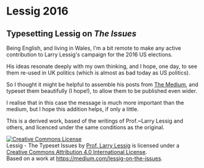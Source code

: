 # Lessig 2016

## Typesetting Lessig on *The Issues*

Being English, and living in Wales, 
I'm a bit remote to make any active contribution
to Larry Lessig's campaign for the 2016 US elections.

His ideas resonate deeply with my own thinking,
and I hope, one day, 
to see them re-used in UK politics
(which is almost as bad today as US politics).

So I thought it might be helpful to assemble 
his posts 
from [The Medium](https://medium.com/lessig-on-the-issues),
and typeset them beautifully (I hope!), 
to allow them to be published even wider.

I realise that in this case the message 
is much more important than the medium,
but I hope this addition helps, if only a little.

This is a derived work, 
based of the writings of Prof.~Larry Lessig and others, 
and licenced under the same conditions as the original.


<a rel="license" href="http://creativecommons.org/licenses/by/4.0/"><img alt="Creative Commons License" style="border-width:0" src="https://i.creativecommons.org/l/by/4.0/88x31.png" /></a><br /><span xmlns:dct="http://purl.org/dc/terms/" href="http://purl.org/dc/dcmitype/Text" property="dct:title" rel="dct:type">Lessig - The Typeset Issues</span> by <a xmlns:cc="http://creativecommons.org/ns#" href="http://www.lessig.org/about/" property="cc:attributionName" rel="cc:attributionURL">Prof. Larry Lessig</a> is licensed under a <a rel="license" href="http://creativecommons.org/licenses/by/4.0/">Creative Commons Attribution 4.0 International License</a>.<br />Based on a work at <a xmlns:dct="http://purl.org/dc/terms/" href="https://medium.com/lessig-on-the-issues" rel="dct:source">https://medium.com/lessig-on-the-issues</a>.